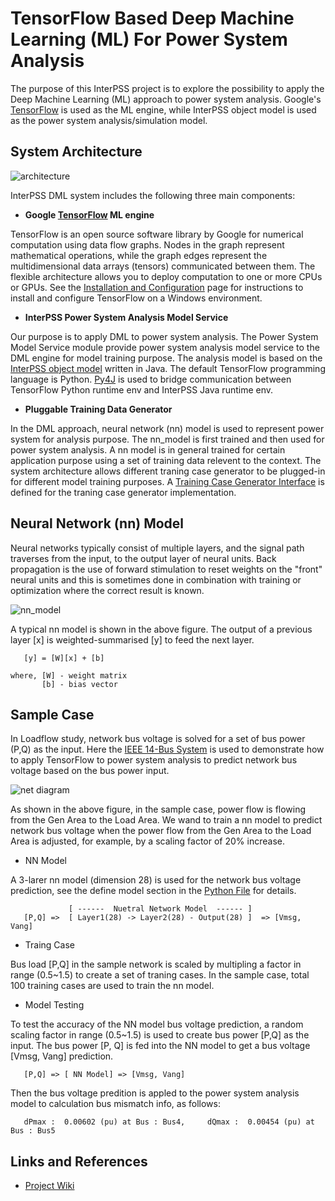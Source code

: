 # TensorFlow Based Deep Machine Learning (ML) For Power System Analysis

The purpose of this InterPSS project is to explore the possibility to apply the Deep Machine Learning (ML) approach to power system analysis. Google's [TensorFlow](https://www.tensorflow.org/) is used as the ML engine, while InterPSS object model is used as the power system analysis/simulation model. 

## System Architecture

![architecture](https://github.com/interpss/DeepMachineLearning/blob/master/ipss.dml/doc/image/dmp_architecture.png)

InterPSS DML system includes the following three main components:

* **Google [TensorFlow](https://www.tensorflow.org/) ML engine**

TensorFlow is an open source software library by Google for numerical computation using data flow graphs. Nodes in the graph represent mathematical operations, while the graph edges represent the multidimensional data arrays (tensors) communicated between them. The flexible architecture allows you to deploy computation to one or more CPUs or GPUs. See the [Installation and Configuration](https://github.com/interpss/DeepMachineLearning/wiki/Runtime-Env-Setup#installation-and-configuration) page for instructions to install and configure TensorFlow on a Windows environment.   

* **InterPSS Power System Analysis Model Service**

Our purpose is to apply DML to power system analysis. The Power System Model Service module provide power system analysis model service to the DML engine for model training purpose. The analysis model is based on the [InterPSS object model](www.interpss.org) written in Java. The default TensorFlow programming language is Python. [Py4J](https://www.py4j.org/) is used to bridge communication between TensorFlow Python runtime env and InterPSS Java runtime env. 

* **Pluggable Training Data Generator**

In the DML approach, neural network (nn) model is used to represent power system for analysis purpose. The nn_model is first trained and then used for power system analysis. A nn model is in general trained for certain application purpose using a set of training data relevent to the context. The system architecture allows different traning case generator to be plugged-in for different model training purposes. A  [Training Case Generator Interface](https://github.com/interpss/DeepMachineLearning/blob/master/ipss.dml/src/org/interpss/service/train/ITrainCaseBuilder.java) is defined for the traning case generator implementation.    


## Neural Network (nn) Model

Neural networks typically consist of multiple layers, and the signal path traverses from the input, to the output layer of neural units. Back propagation is the use of forward stimulation to reset weights on the "front" neural units and this is sometimes done in combination with training or optimization where the correct result is known.

![nn_model](https://github.com/interpss/DeepMachineLearning/blob/master/ipss.dml/doc/image/dmp_nn_layer.png)

A typical nn model is shown in the above figure. The output of a previous layer [x] is weighted-summarised [y] to feed the next layer.  


```      
   [y] = [W][x] + [b]

where, [W] - weight matrix
       [b] - bias vector
```

## Sample Case

In Loadflow study, network bus voltage is solved for a set of bus power (P,Q) as the input. Here the [IEEE 14-Bus System](https://github.com/interpss/DeepMachineLearning/blob/master/ipss.dml/doc/image/IEEE14Bus.jpg) is used to demonstrate how to apply TensorFlow to power system analysis to predict network bus voltage based on the bus power input.

![net diagram](https://github.com/interpss/DeepMachineLearning/blob/master/ipss.dml/doc/image/IEEE14Bus_small.jpg)

As shown in the above figure, in the sample case, power flow is flowing from the Gen Area to the Load Area. We wand to train a nn model to predict network bus voltage when the power flow from the Gen Area to the Load Area is adjusted, for example, by a scaling factor of 20% increase.

 * NN Model

A 3-larer nn model (dimension 28) is used for the network bus voltage prediction, see the define model section in the [Python File](https://github.com/interpss/DeepMachineLearning/blob/master/ipss.dml/py/loadflow.py) for details.

```      
             [ ------  Nuetral Network Model  ------ ]
   [P,Q] =>  [ Layer1(28) -> Layer2(28) - Output(28) ]  => [Vmsg, Vang]
```

 * Traing Case
 
Bus load [P,Q] in the sample network is scaled by multipling a factor in range (0.5~1.5) to create a set of traning cases. In the sample case, total 100 training cases are used to train the nn model. 

 * Model Testing

To test the accuracy of the NN model bus voltage prediction, a random scaling factor in range (0.5~1.5) is used to create bus power [P,Q] as the input. The bus power [P, Q] is fed into the NN model to get a bus voltage [Vmsg, Vang] prediction.   

```      
   [P,Q] => [ NN Model] => [Vmsg, Vang]
```

Then the bus voltage predition is appled to the power system analysis model to calculation bus mismatch info, as follows: 

```
   dPmax :  0.00602 (pu) at Bus : Bus4,     dQmax :  0.00454 (pu) at Bus : Bus5
```

## Links and References

* [Project Wiki](https://github.com/interpss/DeepMachineLearning/wiki)
